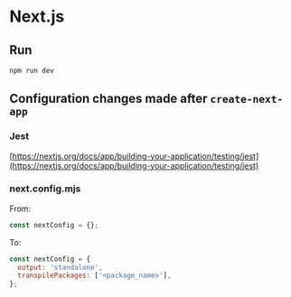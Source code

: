 # Next.js

## Run

```bash
npm run dev
```

## Configuration changes made after `create-next-app`

### Jest

[https://nextjs.org/docs/app/building-your-application/testing/jest](https://nextjs.org/docs/app/building-your-application/testing/jest)

### next.config.mjs

From:

```js
const nextConfig = {};
```

To:

```js
const nextConfig = {
  output: 'standalone',
  transpilePackages: ['<package_name>'],
};
```
